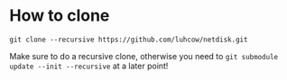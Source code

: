 # How to clone

`git clone --recursive https://github.com/luhcow/netdisk.git`

Make sure to do a recursive clone, otherwise you need to `git submodule update --init --recursive` at a later point!
